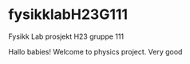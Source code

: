# fysikklabH23G111
Fysikk Lab prosjekt H23 gruppe 111

Hallo babies! Welcome to physics project. Very good
